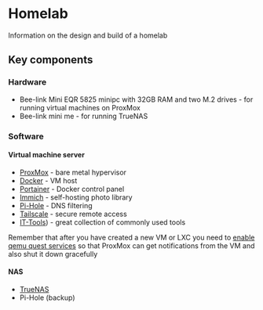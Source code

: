 # Homelab
Information on the design and build of a homelab

## Key components
### Hardware
- Bee-link Mini EQR 5825 minipc with 32GB RAM and two M.2 drives - for running virtual machines on ProxMox
- Bee-link mini me - for running TrueNAS
### Software
#### Virtual machine server
- [ProxMox](/proxmox.md) - bare metal hypervisor
- [Docker](/docker.md) - VM host
- [Portainer](/portainer.md) - Docker control panel
- [Immich](/immich.md) - self-hosting photo library
- [Pi-Hole](/pihole.md) - DNS filtering
- [Tailscale](/tailscale.md) - secure remote access
- [IT-Tools](https://it-tools.tech)) - great collection of commonly used tools

Remember that after you have created a new VM or LXC you need to [enable qemu quest services](https://pve.proxmox.com/wiki/Qemu-guest-agent) so that ProxMox can get notifications from the VM and also shut it down gracefully

#### NAS
- [TrueNAS](/truenas.md)
- Pi-Hole (backup)
